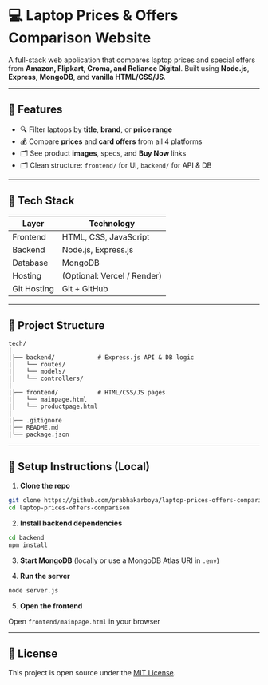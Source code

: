 # 💻 Laptop Prices & Offers Comparison Website

A full-stack web application that compares laptop prices and special offers from **Amazon, Flipkart, Croma, and Reliance Digital**. Built using **Node.js**, **Express**, **MongoDB**, and **vanilla HTML/CSS/JS**.

---

## 🚀 Features

* 🔍 Filter laptops by **title**, **brand**, or **price range**
* 💰 Compare **prices** and **card offers** from all 4 platforms
* 🗂️ See product **images**, specs, and **Buy Now** links
* 🗂️ Clean structure: `frontend/` for UI, `backend/` for API & DB

---

## 💠 Tech Stack

| Layer       | Technology                  |
| ----------- | --------------------------- |
| Frontend    | HTML, CSS, JavaScript       |
| Backend     | Node.js, Express.js         |
| Database    | MongoDB                     |
| Hosting     | (Optional: Vercel / Render) |
| Git Hosting | Git + GitHub                |

---

## 📁 Project Structure

```
tech/
️|
|├── backend/            # Express.js API & DB logic
|│   └── routes/
|│   └── models/
|│   └── controllers/
|
|├── frontend/           # HTML/CSS/JS pages
|│   └── mainpage.html
|│   └── productpage.html
|
|├── .gitignore
|├── README.md
|└── package.json
```

---

## 🔧 Setup Instructions (Local)

1. **Clone the repo**

```bash
git clone https://github.com/prabhakarboya/laptop-prices-offers-comparison.git
cd laptop-prices-offers-comparison
```

2. **Install backend dependencies**

```bash
cd backend
npm install
```

3. **Start MongoDB** (locally or use a MongoDB Atlas URI in `.env`)

4. **Run the server**

```bash
node server.js
```

5. **Open the frontend**

Open `frontend/mainpage.html` in your browser

---

## 📄 License

This project is open source under the [MIT License](LICENSE).

